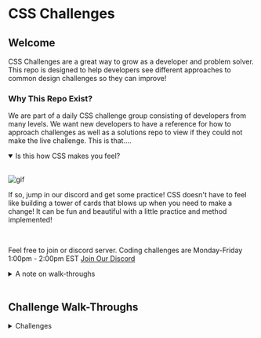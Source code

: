# CSS Challenges

## Welcome
CSS Challenges are a great way to grow as a developer and problem solver. This repo is designed to help developers see different approaches to common design challenges so they can improve!
<!--IF YOU WANT TO ADD A HOW TO APPROACH CHALLENGES SECTION -->
<!-- This repo contains two distinc sections to help you on your Css challenge journey: **Challenge Walk-throughs** and **How to Approach Challanges** -->


### Why This Repo Exist?

We are part of a daily CSS challenge group consisting of developers from many levels. We want new developers to have a reference for how to approach challenges as well as a solutions repo to view if they could not make the live challenge. This is that....

<details open >
<summary>Is this how CSS makes you feel?</summary>
<br>

![gif](https://media.giphy.com/media/13FrpeVH09Zrb2/giphy.gif)

If so, jump in our discord and get some practice! CSS doesn't have to feel like building a tower of cards that blows up when you need to make a change! It can be fun and beautiful with a little practice and method implemented!
</details>

<br>

Feel free to join or discord server. Coding challenges are Monday-Friday 1:00pm - 2:00pm EST
[Join Our Discord](https://discord.gg/qj4Tydm9)

<details>
<summary>A note on walk-throughs</summary>
<br>
Walk-throughs are debrief of how we thought about and tackled the the challenge. These solutions are what we can generate in a limited amount of time. They are most often not the most efficient and responsive build. Those solutions can be found on the respective CSS challenge providers site or you can add them and a summary to this repo! 
</details>
<br>


## Challenge Walk-Throughs


<details>
<summary>Challenges</summary>
<br>
<ul>
  <li>
  <details>
  <summary>Front End Mentor</summary>
  <br>
  <ul>
    <li>
      <details>
      <summary>Newbie</summary>   
   
   - [Four Card Feature Section](https://github.com/code-finesse/CSS-Challenges/blob/main/front_end_mentor/newbie/four_card_feature_section/four_card_feature_section.md)
 
  </details>
    </li>
    <li>
      <details>
      <summary>Junior</summary>
      </details>
    </li>
    <li>
      <details>
      <summary>Intermediate</summary>
      None
      </details>
    </li>
    <li>
      <details>
      <summary>Advanced</summary>
      None
      </details>
    </li>
  </ul>

  </details>
  </li>
</ul>

</details>
</br>
